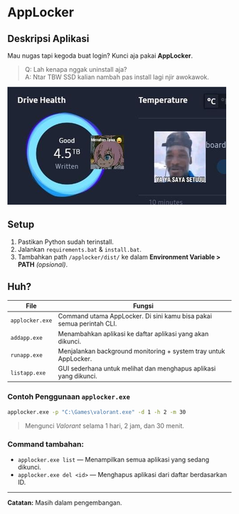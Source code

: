 # AppLocker

## Deskripsi Aplikasi
Mau nugas tapi kegoda buat login? Kunci aja pakai **AppLocker**.

> Q: Lah kenapa nggak uninstall aja?  
> A: Ntar TBW SSD kalian nambah pas install lagi njir awokawok.

![alt text](image.png)

<!-- AppLocker bantu kamu tetap fokus dengan cara memblokir aplikasi tertentu selama waktu yang kamu tentukan. Cocok buat mahasiswa yang butuh mode "NO DISTRACTION" tapi nggak mau uninstall game kesayangan 😎. -->

## Setup
1. Pastikan Python sudah terinstall.
2. Jalankan `requirements.bat` & `install.bat`.
3. Tambahkan path `/applocker/dist/` ke dalam **Environment Variable > PATH** _(opsional)_.

## Huh?

| File               | Fungsi                                                                 |
|--------------------|------------------------------------------------------------------------|
| `applocker.exe`       | Command utama AppLocker. Di sini kamu bisa pakai semua perintah CLI.   |
| `addapp.exe`       | Menambahkan aplikasi ke daftar aplikasi yang akan dikunci.             |
| `runapp.exe`       | Menjalankan background monitoring + system tray untuk AppLocker.       |
| `listapp.exe`      | GUI sederhana untuk melihat dan menghapus aplikasi yang dikunci.       |

### Contoh Penggunaan `applocker.exe`
```bash
applocker.exe -p "C:\Games\valorant.exe" -d 1 -h 2 -m 30
```
> Mengunci *Valorant* selama 1 hari, 2 jam, dan 30 menit.

### Command tambahan:
- `applocker.exe list` — Menampilkan semua aplikasi yang sedang dikunci.
- `applocker.exe del <id>` — Menghapus aplikasi dari daftar berdasarkan ID.
---
**Catatan:** Masih dalam pengembangan.
